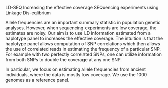 LD-SEQ
Increasing the effective coverage SEQuencing experiments using Linkage Dis-eqlibrium

Allele frequencies are an important summary statistic in population genetic analyses. However, when sequencing experiments are low coverage, the estimates are noisy. Our aim is to use LD information estimated from a haplotype panel to increases the effective coverage. The intuition is that the haplotype panel allows computation of SNP correlations which then allows the use of correlated reads in estimating the frequency of a particular SNP. For example with two perfectly correlated SNPs, one can utilize information from both SNPs to double the coverage at any one SNP.

In particular, we focus on estimating allele frequencies from ancient individuals, where the data is mostly low coverage. We use the 1000 genomes as a reference panel. 
